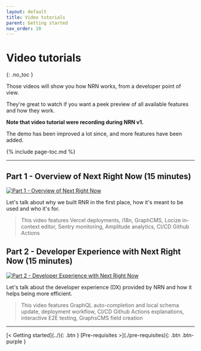 ```yaml
---
layout: default
title: Video tutorials
parent: Getting started
nav_order: 10
---
```


# Video tutorials
{: .no_toc }

<div class="code-example" markdown="1">
Those videos will show you how NRN works, from a developer point of view.

They're great to watch if you want a peek preview of all available features and how they work.

**Note that video tutorial were recording during NRN v1.**

The demo has been improved a lot since, and more features have been added.
</div>

{% include page-toc.md %}

---

## Part 1 - Overview of Next Right Now (15 minutes)
[![Part 1 - Overview of Next Right Now](https://img.youtube.com/vi/kltkFwnFL-k/maxresdefault.jpg)](http://youtu.be/kltkFwnFL-k?hd=1)

Let's talk about why we built RNR in the first place, how it's meant to be used and who it's for.

> This video features Vercel deployments, i18n, GraphCMS, Locize in-context editor, Sentry monitoring, Amplitude analytics, CI/CD Github Actions

## Part 2 - Developer Experience with Next Right Now (15 minutes)
[![Part 2 - Developer Experience with Next Right Now](https://img.youtube.com/vi/fGlgIEeUqFg/maxresdefault.jpg)](http://youtu.be/fGlgIEeUqFg?hd=1)

Let's talk about the developer experience (DX) provided by NRN and how it helps being more efficient.

> This video features GraphQL auto-completion and local schema update, deployment workflow, CI/CD Github Actions explanations, interactive E2E testing, GraphsCMS field creation

---

<div class="pagination-section">
    <span class="fs-4" markdown="1">
    [< Getting started](../){: .btn }
    </span>
    <span class="fs-4" markdown="1">
    [Pre-requisites >](./pre-requisites){: .btn .btn-purple }
    </span>
</div>
